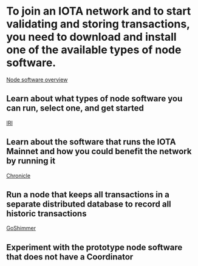 # To join an IOTA network and to start validating and storing transactions, you need to download and install one of the available types of node software.

[Node software overview](/1.0/overview.md)
## Learn about what types of node software you can run, select one, and get started

[IRI](root://iri/1.0/overview.md)
## Learn about the software that runs the IOTA Mainnet and how you could benefit the network by running it

[Chronicle](root://chronicle/1.0/overview.md)
## Run a node that keeps all transactions in a separate distributed database to record all historic transactions

[GoShimmer](root://goshimmer/1.0/overview.md)
## Experiment with the prototype node software that does not have a Coordinator
